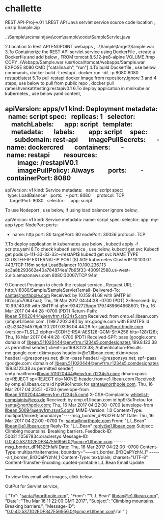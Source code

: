 # challette
REST API-Proj-v.01
1.REST API Java servlet service source code location , unzip Sample.zip

..\Sample\src\main\java\com\sample\code\SampleServlet.java

2.Location to Rest API ENDPOINT webapps ,  ..\Sample\target\Sample.war
3.To Containerize the REST API servlet service using DockerFile , create a Dockerfile and add below ,
FROM tomcat:8.5.12-jre8-alpine
VOLUME /tmp
COPY ./Webapp/Sample.war /usr/local/tomcat/webapps/Sample.war
EXPOSE 8080
CMD ["catalina.sh", "run"]
4.To build Dockerfile , use below commands,
docker build -t restapi .
docker run -dit -p 8080:8080 restapi:latest
5.To pull restapi docker image from repository,ignore 3 and 4 steps, use below to pull from public repo ,
docker pull rameshvenkat/testing:restapiv0.1
6.To deploy application in minikube or kubernetes , use below yaml content,

  apiVersion: apps/v1
kind: Deployment
metadata:
  name: script
spec:
  replicas: 1
  selector:
    matchLabels:
      app: script
  template:
    metadata:
      labels:
        app: script
    spec:
      subdomain: rest-api
      imagePullSecrets:
      - name: dockercred
      containers:
      - name: restapi
        resources:
        image: <dockerimagerepo>/restapiV0.1
        imagePullPolicy: Always
        ports:
        - containerPort: 8080
---
apiVersion: v1
kind: Service
metadata:
  name: script
spec:
  type: LoadBalancer
  ports:
  - port: 8080
    protocol: TCP
    targetPort: 8080
  selector:
    app: script


To use Nodeport , use below, if using load balancer ignore below,

apiVersion: v1
kind: Service
metadata: 
name: script
spec:
selector: 
app: my-app
type: NodePort
ports: 
- name: http
port: 80
targetPort: 80
nodePort: 30036
protocol: TCP

7.To deploy application in kubernetes use below , 
 kubectl apply -f scripts.yaml
8.To check kubectl service  , use below, 
          kubectl get svc
          Kubectl get pods
   ip-111-33-33-33:~/restAPI$ kubectl get svc
NAME         TYPE           CLUSTER-IP      EXTERNAL-IP                                                               PORT(S)          AGE
kubernetes   ClusterIP      10.100.0.1      <none>                                                                    443/TCP          116m
script       LoadBalancer   10.100.236.113    ac3a8b293662e40a784874ea17b95f33-400912588.us-west-2.elb.amazonaws.com    8080:30007/TCP   94m
       

9.Connect Postman to check the restapi service ,
Request URL : http://<IP>:8080/Sample/SampleServlet?email=Delivered-To: santa@northpole.com
Received: by 10.159.41.68 with SMTP id t62csp570647uat;
Thu, 16 Mar 2017 04:44:28 -0700 (PDT)
X-Received: by 10.99.140.69 with SMTP id q5mr9342725pgn.179.1489664668601;
Thu, 16 Mar 2017 04:44:28 -0700 (PDT)
Return-Path: <llbean.511020444@envfrm.r1234s5.com>
Received: from omp.e1.llbean.com (omp.e1.llbean.com. [199.7.202.38])
by mx.google.com with ESMTPS id d2si234254576pli.110.2017.03.16.04.44.28
for <santa@northpole.com>
(version=TLS1_2 cipher=ECDHE-RSA-AES128-GCM-SHA256 bits=128/128);
Thu, 16 Mar 2017 04:44:28 -0700 (PDT)
Received-SPF: pass (google.com: domain of llbean.511020444@envfrm.r1234s5.comdesignates 199.8.123.38 as permitted sender) client-ip=199.8.123.38;
Authentication-Results: mx.google.com;
dkim=pass header.i=@e1.llbean.com;
dkim=pass header.i=@responsys.net;
dkim=pass header.i=@responsys.net;
spf=pass (google.com: domain of llbean.511020444@envfrm.r1234s5.comdesignates 199.8.123.38 as permitted sender) smtp.mailfrom=llbean.511020444@envfrm.r1234s5.com;
dmarc=pass (p=REJECT sp=REJECT dis=NONE) header.from=e1.llbean.com
Received: by omp.e1.llbean.com id hp9t9o1hctok for <santa@northpole.com>; Thu, 16 Mar 2017 04:25:51 -0700 (envelope-from <llbean.511020444@envfrm.r1234s5.com>)
X-CSA-Complaints: whitelist-complaints@eco.de
Received: by omp.e1.llbean.com id hp9r3u1hctou for <santa@northpole.com>; Thu, 16 Mar 2017 04:22:00 -0700 (envelope-from <llbean.50094@envfrm.rsys5.com>)
MIME-Version: 1.0
Content-Type: multipart/mixed; boundary="----msg_border_dPN32EhfaN"
Date: Thu, 16 Mar 2017 04:22:00 -0700
To: santa@northpole.com
From: "L.L.Bean" <llbean@e1.llbean.com>
Reply-To: "L.L.Bean" <reply@e1.llbean.com>
Subject: Climbing mountains. Breaking barriers.
Feedback-ID: 50021:10567834:oraclersys
Message-ID: <0.0.4D.537.1D2EDF347E56956.0@omp.e1.llbean.com>
------msg_border_dPN32EhfaN
Date: Thu, 16 Mar 2017 04:22:00 -0700
Content-Type: multipart/alternative; boundary="----alt_border_BrDQaPYzhN_1"
------alt_border_BrDQaPYzhN_1
Content-Type: text/plain; charset="UTF-8"
Content-Transfer-Encoding: quoted-printable
L.L.Bean Email Update
____________________________________________________________
To view this email with images, click below.

OutPut for Servlet service,


{
    "To": "santa@northpole.com",
    "From": "\"L.L.Bean\" <llbean@e1.llbean.com>",
    "Date": "Thu Mar 16 11:22:00 GMT 2017",
    "Subject": "Climbing mountains. Breaking barriers.",
    "Message-ID": "<0.0.4D.537.1D2EDF347E56956.0@omp.e1.llbean.com>\r\n "
}

